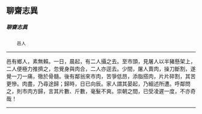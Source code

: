 

## 聊齋志異

##### 聊齋志異
　　`邑人`

* * *

邑有鄉人，素無賴。一日，晨起，有二人攝之去。至市頭，見屠人以半豬懸架上，二人便極力推擠之，忽覺身與肉合，二人亦逕去。少間，屠人賣肉，操刀斷割，遂覺一刀一痛，徹於骨髓。後有鄰翁來市肉，苦爭低昂，添脂搭肉，片片碎割，其苦更慘。肉盡，乃尋途歸；歸時，日已向辰。家人謂其晏起，乃細述所遭。呼鄰問之，則市肉方歸，言其片數、斤數，毫髮不爽。崇朝之間，已受凌遲一度，不亦奇哉！

* * *

